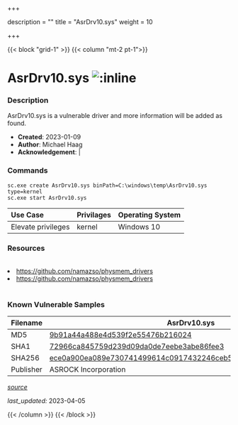 +++

description = ""
title = "AsrDrv10.sys"
weight = 10

+++


{{< block "grid-1" >}}
{{< column "mt-2 pt-1">}}


# AsrDrv10.sys ![:inline](/images/twitter_verified.png) 


### Description

AsrDrv10.sys is a vulnerable driver and more information will be added as found.

- **Created**: 2023-01-09
- **Author**: Michael Haag
- **Acknowledgement**:  | [](https://twitter.com/)

### Commands

```
sc.exe create AsrDrv10.sys binPath=C:\windows\temp\AsrDrv10.sys type=kernel
sc.exe start AsrDrv10.sys
```

| Use Case | Privilages | Operating System | 
|:---- | ---- | ---- |
| Elevate privileges | kernel | Windows 10 |

### Resources
<br>
<li><a href=" https://github.com/namazso/physmem_drivers"> https://github.com/namazso/physmem_drivers</a></li>
<li><a href="https://github.com/namazso/physmem_drivers">https://github.com/namazso/physmem_drivers</a></li>
<br>

### Known Vulnerable Samples

| Filename | AsrDrv10.sys |
|:---- | ---- | 
| MD5 | <a href="https://www.virustotal.com/gui/file/9b91a44a488e4d539f2e55476b216024">9b91a44a488e4d539f2e55476b216024</a> |
| SHA1 | <a href="https://www.virustotal.com/gui/file/72966ca845759d239d09da0de7eebe3abe86fee3">72966ca845759d239d09da0de7eebe3abe86fee3</a> |
| SHA256 | <a href="https://www.virustotal.com/gui/file/ece0a900ea089e730741499614c0917432246ceb5e11599ee3a1bb679e24fd2c">ece0a900ea089e730741499614c0917432246ceb5e11599ee3a1bb679e24fd2c</a> |
| Publisher | ASROCK Incorporation || Signature | ASROCK Incorporation, VeriSign Class 3 Code Signing 2010 CA, VeriSign   || Description | ASRock IO Driver |


[*source*](https://github.com/magicsword-io/LOLDrivers/tree/main/yaml/asrdrv10.yaml)

*last_updated:* 2023-04-05








{{< /column >}}
{{< /block >}}
